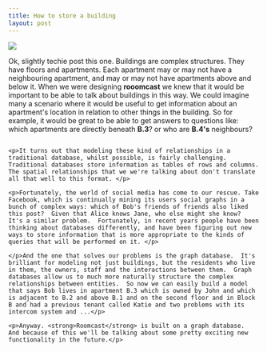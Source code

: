 ```yaml
---
title: How to store a building
layout: post
---
```

<div class="row">
  <div class="large-4 columns">
    <img src=<"{{site.baseurl}}/assets/img/buildinggraph.png"/>
  </div>
  <div class="large-6 columns">
    <p>Ok, slightly techie post this one.  Buildings are complex structures.  They have floors and apartments.  Each apartment may or may not have a neighbouring apartment, and may or may not have apartments above and below it.  When we were designing <strong>rooomcast</strong> we knew that it would be important to be able to talk about buildings in this way.  We could imagine many a scenario where it would be useful to get information about an apartment's location in relation to other things in the building.  So for example, it would be great to be able to get answers to questions like: which apartments are directly beneath <strong>B.3</strong>? or who are <strong>B.4's</strong> neighbours?</p>
  </div>
<div>

<div class="row">
  <div class="large-10 columns">

    <p>It turns out that modeling these kind of relationships in a traditional database, whilst possible, is fairly challenging.  Traditional databases store information as tables of rows and columns. The spatial relationships that we we're talking about don't translate all that well to this format. </p>

    <p>Fortunately, the world of social media has come to our rescue. Take Facebook, which is continually mining its users social graphs in a bunch of complex ways: which of Bob's friends of friends also liked this post?  Given that Alice knows Jane, who else might she know?  It's a similar problem.  Fortunately, in recent years people have been thinking about databases differently, and have been figuring out new ways to store information that is more appropriate to the kinds of queries that will be performed on it. </p>

    </p>And the one that solves our problems is the graph database.  It's brilliant for modeling not just buildings, but the residents who live in them, the owners, staff and the interactions between them.  Graph databases allow us to much more naturally structure the complex relationships between entities.  So now we can easily build a model that says Bob lives in apartment B.3 which is owned by John and which is adjacent to B.2 and above B.1 and on the second floor and in Block B and had a previous tenant called Katie and two problems with its intercom system and ...</p>

    <p>Anyway. <strong>Roomcast</strong> is built on a graph database.  And because of this we'll be talking about some pretty exciting new functionality in the future.</p>
  </div>
</div>
